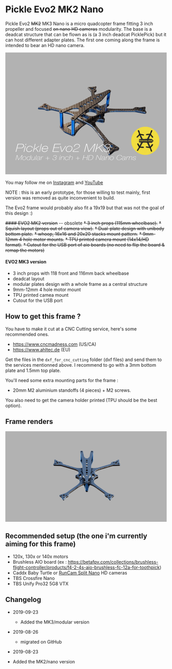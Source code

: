 # Pickle Evo2 MK2 Nano

Pickle Evo2 ~~MK2~~ MK3 Nano is a micro quadcopter frame fitting 3 inch propeller and focused ~~on nano HD cameras~~ modularity. The base is a deadcat structure that can be flown as is (a 3 inch deadcat PicklePick) but it can host different adapter plates.
The first one coming along the frame is intended to bear an HD nano camera.

![Pickle Evo2 MK3](https://github.com/ledroneclub/pickle_evo2_frame/blob/master/gfx/Pickle_Evo2_mk3_title.jpg)

You may follow me on [Instagram](https://www.instagram.com/ledrone.club/) and [YouTube](https://www.youtube.com/c/ledroneclub/)

NOTE : this is an early prototype, for those willing to test mainly, first version was removed as quite inconvenient to build.

The Evo2 frame would probably also fit a 19x19 but that was not the goal of this design :)


~~#### EVO2 MK2 version~~ -- obsolete
~~* 3 inch props (115mm wheelbase).~~
~~* Squish layout (props out of camera view).~~
~~* Dual-plate design with unibody bottom plate.~~
~~* whoop, 16x16 and 20x20 stacks mount pattern.~~
~~* 9mm-12mm 4 hole motor mounts.~~
~~* TPU printed camera mount (14x14/HD format).~~
~~* Cutout for the USB port of aio boards (no need to flip the board & remap the motors)~~

#### EVO2 MK3 version

* 3 inch props with 118 front and 116mm back wheelbase
* deadcat layout
* modular plates design with a whole frame as a central structure
* 9mm-12mm 4 hole motor mount
* TPU printed camea mount
* Cutout for the USB port


## How to get this frame ?

You have to make it cut at a CNC Cutting service, here's some recommended ones.

* https://www.cncmadness.com (US/CA)
* https://www.ahltec.de (EU)

Get the files in the ```dxf_for_cnc_cutting``` folder (dxf files) and send them to the services mentionned above. I recommend to go with a 3mm bottom plate and 1.5mm top plate.


You'll need some extra mounting parts for the frame :
- 20mm M2 aluminium standoffs (4 pieces) + M2 screws.

You also need to get the camera holder printed (TPU should be the best option).

## Frame renders

![MK3 Render 2](https://github.com/ledroneclub/pickle_evo2_frame/blob/master/gfx/Pickle_evo2_nano_MK3_render2.png)

## Recommended setup (the one i'm currently aiming for this frame)

- 120x, 130x or 140x motors
- Brushless AIO board (ex : https://betafpv.com/collections/brushless-flight-controller/products/f4-2-4s-aio-brushless-fc-12a-for-toothpick)
- Caddx Baby Turtle or [RunCam Split Nano](https://www.banggood.com/RunCam-Split-3-Nano-1080P-60fps-HD-Recording-WDR-Low-Latency-16943-NTSCPAL-Switchable-FPV-Camera-For-RC-Drone-p-1528561.html?p=SI190238022477201908) HD cameras
- TBS Crossfire Nano
- TBS Unify Pro32 5G8 VTX


## Changelog

* 2019-09-23
    * Added the MK3/modular version

* 2019-08-26
 	* migrated on GitHub

* 2019-08-23
 * Added the MK2/nano version

